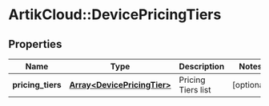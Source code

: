 # ArtikCloud::DevicePricingTiers

## Properties
Name | Type | Description | Notes
------------ | ------------- | ------------- | -------------
**pricing_tiers** | [**Array&lt;DevicePricingTier&gt;**](DevicePricingTier.md) | Pricing Tiers list | [optional] 


